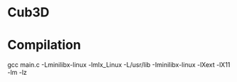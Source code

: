 # Cub3D

#  Compilation
gcc main.c -Lminilibx-linux -lmlx_Linux -L/usr/lib -Iminilibx-linux -lXext -lX11 -lm -lz
